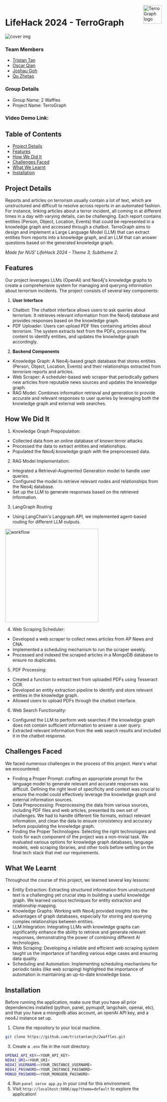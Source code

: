 <img src="/assets/logo2.png" alt="TerroGraph logo" title="TerroGraph" align="right" height="60" />

# LifeHack 2024 - TerroGraph

![cover img](./assets/cover.png)

### Team Members

- [Tristan Tan](https://github.com/tristantanjh)
- [Oscar Qian](https://github.com/oscarqjh)
- [Joshau Goh](https://github.com/joshuagohez)
- [Qu Zhetao](https://github.com/quzhetao01)

### Group Details

- Group Name: 2 Waffles
- Project Name: TerroGraph

### Video Demo Link:

## Table of Contents

- [Project Details](#project-details)
- [Features](#features)
- [How We Did It](#how-we-did-it)
- [Challenges Faced](#challenges-faced)
- [What We Learnt](#what-we-learnt)
- [Installation](#installation)

## Project Details

Reports and articles on terrorism usually contain a lot of text, which are unstructured and difficult to resolve across reports in an automated fashion. For instance, linking articles about a terror incident, all coming in at different times in a day with varying details, can be challenging. Each report contains entities (Person, Object, Location, Events) that could be represented in a knowledge graph and accessed through a chatbot. TerroGraph aims to design and implement a Large Language Model (LLM) that can extract entities from reports into a knowledge graph, and an LLM that can answer questions based on the generated knowledge graph.

_Made for NUS' LifeHack 2024 - Theme 3, Subtheme 2._

## Features

Our project leverages LLMs (OpenAI) and Neo4j's knowledge graphs to create a comprehensive system for managing and querying information about terrorism incidents. The project consists of several key components:

1. **User Interface**

- Chatbot: The chatbot interface allows users to ask queries about terrorism. It retrieves relevant information from the Neo4j database and provides responses based on the knowledge graph.
- PDF Uploader: Users can upload PDF files containing articles about terrorism. The system extracts text from the PDFs, processes the content to identify entities, and updates the knowledge graph accordingly.

2. **Backend Components**

- Knowledge Graph: A Neo4j-based graph database that stores entities (Person, Object, Location, Events) and their relationships extracted from terrorism reports and articles.
- Web Scraper: A scheduler-based web scraper that periodically gathers new articles from reputable news sources and updates the knowledge graph.
- RAG Model: Combines information retrieval and generation to provide accurate and relevant responses to user queries by leveraging both the knowledge graph and external web searches.

## How We Did It

1. Knowledge Graph Prepopulation:

- Collected data from an online database of known terror attacks.
- Processed the data to extract entities and relationships.
- Populated the Neo4j knowledge graph with the preprocessed data.

2. RAG Model Implementation:

- Integrated a Retrieval-Augmented Generation model to handle user queries.
- Configured the model to retrieve relevant nodes and relationships from the Neo4j database.
- Set up the LLM to generate responses based on the retrieved information.

3. LangGraph Routing

- Using LangChain's Langgraph API, we implemented agent-based routing for different LLM outputs.

<img src="/assets/workflow.png" alt="workflow" title="Workflow" align="center" height="300" />

4. Web Scraping Scheduler:

- Developed a web scraper to collect news articles from AP News and CNA.
- Implemented a scheduling mechanism to run the scraper weekly.
- Processed and indexed the scraped articles in a MongoDB database to ensure no duplicates.

5. PDF Processing:

- Created a function to extract text from uploaded PDFs using Tesseract OCR.
- Developed an entity extraction pipeline to identify and store relevant entities in the knowledge graph.
- Allowed users to upload PDFs through the chatbot interface.

6. Web Search Functionality:

- Configured the LLM to perform web searches if the knowledge graph does not contain sufficient information to answer a user query.
- Extracted relevant information from the web search results and included it in the chatbot response.

## Challenges Faced

We faced numerous challenges in the process of this project. Here's what we encountered:

- Finding a Proper Prompt: crafting an appropriate prompt for the language model to generate relevant and accurate responses was difficult. Defining the right level of specificity and context was crucial to ensure the model could effectively leverage the knowledge graph and external information sources.
- Data Preprocessing: Preprocessing the data from various sources, including PDF files and web articles, presented its own set of challenges. We had to handle different file formats, extract relevant information, and clean the data to ensure consistency and accuracy before populating the knowledge graph.
- Finding the Proper Technologies: Selecting the right technologies and tools for each component of the project was a non-trivial task. We evaluated various options for knowledge graph databases, language models, web scraping libraries, and other tools before settling on the final tech stack that met our requirements.

## What We Learnt

Throughout the course of this project, we learned several key lessons:

- Entity Extraction: Extracting structured information from unstructured text is a challenging yet crucial step in building a useful knowledge graph. We learned various techniques for entity extraction and relationship mapping.
- Knowledge Graphs: Working with Neo4j provided insights into the advantages of graph databases, especially for storing and querying complex relationships between entities.
- LLM Integration: Integrating LLMs with knowledge graphs can significantly enhance the ability to retrieve and generate relevant responses, demonstrating the power of combining different AI technologies.
- Web Scraping: Developing a reliable and efficient web scraping system taught us the importance of handling various edge cases and ensuring data quality.
- Scheduling and Automation: Implementing scheduling mechanisms for periodic tasks (like web scraping) highlighted the importance of automation in maintaining an up-to-date knowledge base.

## Installation

Before running the application, make sure that you have all prior dependencies installed (python, panel, pymupdf, langchain, openai, etc), and that you have a mongodb atlas account, an openAI API key, and a neo4J instance set up.

1. Clone the repository to your local machine.

```bash
git clone https://github.com/tristantanjh/2waffles.git
```

3. Create a `.env` file in the root directory.

```bash
OPENAI_API_KEY=<YOUR_API_KEY>
NEO4J_URI=<YOUR_URI>
NEO4J_USERNAME=<YOUR_INSTANCE_USERNAME>
NEO4J_PASSWORD=<YOUR_INSTANCE_PASSWORD>
MONGO_PASSWORD=<YOUR_MONGODB_PASSWORD>
```

4. Run `panel serve app.py` in your cmd for this environment.
5. Visit `http://localhost:5006/app?theme=default` to explore the application!
